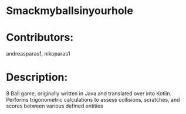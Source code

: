 # Smackmyballsinyourhole

# Contributors: 
andreasparas1, nikoparas1

# Description: 
8 Ball game, originally written in Java and translated over into Kotlin. Performs trigonometric calculations to assess collisions, scratches, and scores between various defined entities
